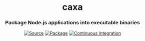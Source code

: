 <h1 align="center">caxa</h1>
<h3 align="center">Package Node.js applications into executable binaries</h3>
<p align="center">
<a href="https://github.com/leafac/caxa"><img src="https://img.shields.io/badge/Source---" alt="Source"></a>
<a href="https://www.npmjs.com/package/caxa"><img alt="Package" src="https://badge.fury.io/js/caxa.svg"></a>
<a href="https://github.com/leafac/caxa/actions"><img src="https://github.com/leafac/caxa/workflows/.github/workflows/main.yml/badge.svg" alt="Continuous Integration"></a>
</p>

<!--

```console
$ caxa "examples/echo-command-line-parameters" 'node "{{ caxa }}/index.js"' "/tmp/Echo Command-Line Parameters.app"
$ caxa "examples/echo-command-line-parameters" 'node "{{ caxa }}/index.js"' "/tmp/echo-command-line-parameters"
```

// TODO: Extensions:
// No-extension (self-extracting binary) (macOS / Linux)
// .app / .app.zip / .app.tar.gz / .app.tgz (Bundle) (option to show the terminal or not) (macOS)
// .exe / .exe.zip / .exe.tar.gz / .exe.tgz (self-extracting binary) (option to show the terminal or not) (Windows)
// .zip / .tar.gz / .tgz (Binary bundle) (macOS / Linux / Windows)

- `__dirname` vs `process.cwd()`.
- `CAXA` environment variable.

- Programmatic API

- Requirements on machine that’ll run the executable:
  - /usr/bin/env
  - sh
  - if, [, and stuff
  - mkdir
  - tail
  - tar
  - env
  - exit

```json
{
  "scripts": {
    "boxednode": "boxednode -s index.js -t packaged-by-boxed-node",
    "js2bin": "js2bin --build --platform=darwin --node=14.15.3 --app=$PWD/index.js --name=packaged-by-js2bin && chmod +x packaged-by-js2bin-darwin-x64",
    "nar": "nar create -e"
  },
  "dependencies": {
    "@leafac/sqlite": "^1.1.2",
    "sharp": "^0.27.1"
  },
  "devDependencies": {
    "boxednode": "^1.9.0",
    "js2bin": "^1.0.6",
    "nar": "^0.3.40",
    "nexe": "^4.0.0-beta.17"
  }
}
```

### https://github.com/vercel/pkg

- **Maintained:** ❌
- **Support all Node.js APIs (for example, `fs/promises`, which was problematic with `pkg`):** ✅ At least it supports `fs/promises` since I added it; other APIs may break in the future
- **Support native modules:** ❌ There’s the approach in this pull request, but it doesn’t seem to work for all packages (for example, sharp)
- **Support multiple files:** ✅
- **Support latest Node version (at least latest LTS):** ❌
- **Fast to package:** ✅
- **Cross-compile (good to have):** ❌ Not with native modules

### https://github.com/mongodb-js/boxednode

- **Maintained:** ✅
- **Support all Node.js APIs (for example, `fs/promises`, which was problematic with `pkg`):** ✅
- **Support native modules:** ✅
- **Support multiple files:** ❌
- **Support latest Node version (at least latest LTS):** ✅
- **Fast to package:** ❌ Compiles Node **every time**, which takes hours the first time, and is faster after that, but still kinda slow (674.23s user 59.80s system 243% cpu 5:01.06 total)
- **Cross-compile (good to have):** ❌

### https://github.com/criblio/js2bin

- **Maintained:**
- **Support all Node.js APIs (for example, `fs/promises`, which was problematic with `pkg`):**
- **Support native modules:**
- **Support multiple files:**
- **Support latest Node version (at least latest LTS):**
- **Fast to package:** ✅
- **Cross-compile (good to have):**

(You have to `chmod +x` the resulting binary)
(Doesn’t seem to work at all)

### https://github.com/h2non/nar

- **Maintained:**
- **Support all Node.js APIs (for example, `fs/promises`, which was problematic with `pkg`):**
- **Support native modules:**
- **Support multiple files:**
- **Support latest Node version (at least latest LTS):**
- **Fast to package:**
- **Cross-compile (good to have):**

### https://github.com/pmq20/node-packer

- **Maintained:**
- **Support all Node.js APIs (for example, `fs/promises`, which was problematic with `pkg`):**
- **Support native modules:**
- **Support multiple files:**
- **Support latest Node version (at least latest LTS):**
- **Fast to package:**
- **Cross-compile (good to have):**

### https://github.com/nexe/nexe / https://github.com/nmarus/nexe-natives

- **Maintained:**
- **Support all Node.js APIs (for example, `fs/promises`, which was problematic with `pkg`):**
- **Support native modules:**
- **Support multiple files:**
- **Support latest Node version (at least latest LTS):**
- **Fast to package:**
- **Cross-compile (good to have):**

### http://enclosejs.com

- Closed source
- Abandoned in favor of pkg

### Notes

- No cross-compiling & no other versions of node, because of native modules (also because it’s simpler).
- Self-extracting binary is naturally smaller (you could compress the result of pkg, but then users have to extract themselves)
- Self-extracting is better because you need files anyway (for `.node` files, which node apparently insists on loading from the filesystem)
- nar hasn’t been updated in years, yet it worked with the latest node version, it was fast, and it supported native modules just fine!
- Your sources will be visible (maybe obfuscate them…)
- No special semantics: No `process.pkg`, because it’s annoying to use with TypeScript, and fragile to maintain. If you need, have a different entrypoint; or we can have an environment variable.
- Just package all the contents of the folder; no need to declare `assets` and `scripts`; no need to bundle; no need to traverse the `require`.
- `http://nodejs.org/dist/v0.8.2/node.exe`.
- https://github.com/megastep/makeself
- https://documentation.help/WinRAR/HELPArcSFX.htm
- Node modules related to 7zip
  - https://www.npmjs.com/package/node-7z-archive
  - https://www.npmjs.com/package/7zip-bin
  - https://www.npmjs.com/package/7zip-bin-wrapper
  - https://www.npmjs.com/package/p7zip
  - https://www.npmjs.com/package/7zip
  - https://www.npmjs.com/package/node-7z
- **How it’ll work:**
  - Copy project into temporary directory (except for .git) (not `npm pack` because we want the `node_modules` in there) (deterministic name, but different for every release (a hash of the material in the directory))
  - `npm prune --production`
  - Copy node executable: `shell.cp(process.argv[0], <temporary-directory>/node_modules/.bin/node)`
  - Compress
  - Create a shell preamble
    - Add `<temporary-directory>/node_modules/.bin/node` to `PATH`, so things like `ts-node` just work.
- Interesting project: https://www.npmjs.com/package/node
- https://netbeansscribbles.wordpress.com/2015/01/30/creating-a-self-extracting-7zip-archive-multi-platform/
- **Alternatives:**
  - Bash/.bat files
    - https://peter-west.uk/blog/2019/making-node-script-binaries.html
    - https://sysplay.in/blog/linux/2019/12/self-extracting-shell-script/
    - https://gist.github.com/gregjhogan/bfcffe88ac9d6865efc5
    - iexpress
  - 7z
  - SFX
- https://www.npmjs.com/package/7zip-min

### Installation

```console
$ npm install caxa
```

Use caxa with [Prettier](https://prettier.io) (automatic formatting), and the Visual Studio Code extensions [Prettier - Code formatter](https://marketplace.visualstudio.com/items?itemName=esbenp.prettier-vscode) (Prettier support) and [es6-string-html](https://marketplace.visualstudio.com/items?itemName=Tobermory.es6-string-html) (syntax highlighting).

### Features, Usage, and Examples

- **Use tagged template literals as an HTML template engine.** For example:

  ```typescript
  import html from "caxa";

  console.log(html`<p>${"Leandro Facchinetti"}</p>`); // => <p>Leandro Facchinetti</p>
  ```

- **Safe by default.** For example:

  ```typescript
  console.log(html`<p>${`<script>alert(1);</script>`}</p>`); // => <p>&#x3C;script&#x3E;alert(1);&#x3C;/script&#x3E;</p>
  ```

- **Unsafely interpolate trusted HTML with `$${...}`.** For example:

  ```typescript
  console.log(html`<p>$${`<span>Leandro Facchinetti</span>`}</p>`); // => <p><span>Leandro Facchinetti</span></p>
  ```

- **Join interpolated arrays.** For example:

  ```typescript
  console.log(html`<p>${["Leandro", " ", "Facchinetti"]}</p>`); // => <p>Leandro Facchinetti</p>
  ```

  Array interpolations are safe by default; if you wish to unsafely interpolate an array of trusted HTML use `$${[...]}`.

- **caxa doesn’t encode HTML itself.** It relies on [he](https://npm.im/he), which is much more robust than any bespoke encoding.

- **caxa doesn’t try to format the output.** If you need pretty HTML, you may call Prettier programmatically on the output.

- **caxa generates strings.** No kind of virtual DOM here.

### Related Projects

- <https://npm.im/@leafac/sqlite>: [better-sqlite3](https://npm.im/better-sqlite3) with tagged template literals.
- <https://npm.im/@leafac/sqlite-migration>: A lightweight migration system for @leafac/sqlite.

### Prior Art

- <https://npm.im/html-template-tag>:
  - Was a major inspiration for this. Its design is simple and great. In particular, I love (and stole) the idea of using `$${...}` to mark safe interpolation.
  - [Doesn’t encode arrays by default](https://github.com/AntonioVdlC/html-template-tag/issues/10).
  - [Uses a bespoke encoding](https://github.com/AntonioVdlC/html-template-tag/blob/b6a5eee92a4625c93de5cc9c3446cd3ca79e9b3c/src/index.js#L3).
  - [Has awkward types that require substitutions to be `string`s, as opposed to `any`s](https://github.com/AntonioVdlC/html-template-tag/blob/b6a5eee92a4625c93de5cc9c3446cd3ca79e9b3c/index.d.ts#L3).
- <https://npm.im/common-tags>:
  - Doesn’t encode interpolated values by default.
  - Uses the `safeHtml` tag, which isn’t recognized by Prettier & the es6-string-html Visual Studio Code extension.
- <https://npm.im/escape-html-template-tag>:
  - Awkward API with `escapeHtml.safe()` and `escapeHtml.join()` instead of the `$${}` trick.
  - [Uses a bespoke encoding](https://github.com/Janpot/escape-html-template-tag/blob/14ab388646b9b930ea68a46b0a9c8314d65b388a/index.mjs#L1-L10).
- <https://npm.im/lit-html>, <https://npm.im/nanohtml>, <https://npm.im/htm>, and <https://npm.im/viperhtml>:
  - Have the notion of virtual DOM instead of simple strings.

-->
